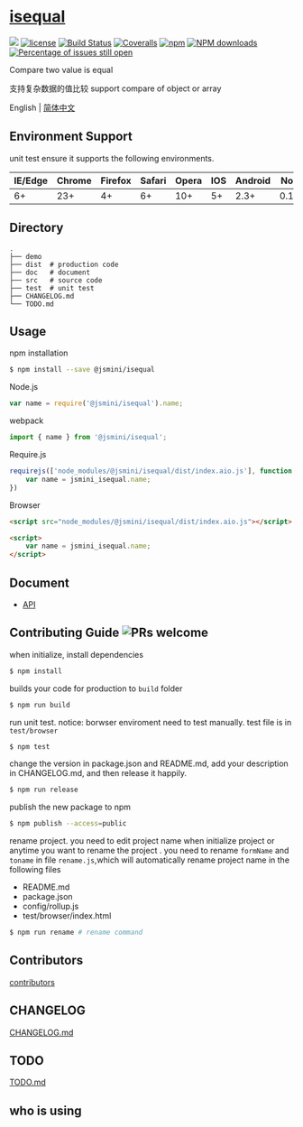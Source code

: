 # [isequal](https://github.com/jsmini/isequal) 
[![](https://img.shields.io/badge/Powered%20by-jslib%20isequal-brightgreen.svg)](https://github.com/yanhaijing/jslib-isequal)
[![license](https://img.shields.io/badge/license-MIT-blue.svg)](https://github.com/jsmini/isequal/blob/master/LICENSE)
[![Build Status](https://travis-ci.org/jsmini/isequal.svg?branch=master)](https://travis-ci.org/jsmini/isequal)
[![Coveralls](https://img.shields.io/coveralls/jsmini/isequal.svg)](https://coveralls.io/github/jsmini/isequal)
[![npm](https://img.shields.io/badge/npm-0.4.0-orange.svg)](https://www.npmjs.com/package/@jsmini/isequal)
[![NPM downloads](http://img.shields.io/npm/dm/@jsmini/isequal.svg?style=flat-square)](http://www.npmtrends.com/@jsmini/isequal)
[![Percentage of issues still open](http://isitmaintained.com/badge/open/jsmini/isequal.svg)](http://isitmaintained.com/project/jsmini/isequal "Percentage of issues still open")

Compare  two value is equal

支持复杂数据的值比较  support compare of object or array

English | [简体中文](./README-zh_CN.md)

## Environment Support

unit test ensure it supports the following environments.

| IE/Edge | Chrome | Firefox | Safari | Opera | IOS  | Android | Node  |
| ------- | ------ | ------- | ------ | ----- | ---- | ------- | ----- |
| 6+      | 23+    | 4+      | 6+     | 10+   | 5+   | 2.3+    | 0.10+ |

## Directory

```
.
├── demo
├── dist  # production code
├── doc   # document
├── src   # source code
├── test  # unit test
├── CHANGELOG.md
└── TODO.md
```

## Usage
npm installation

```bash
$ npm install --save @jsmini/isequal
```

Node.js

```js
var name = require('@jsmini/isequal').name;
```

webpack

```js
import { name } from '@jsmini/isequal';
```

Require.js

```js
requirejs(['node_modules/@jsmini/isequal/dist/index.aio.js'], function (jsmini_isequal) {
    var name = jsmini_isequal.name;
})
```

Browser

```html
<script src="node_modules/@jsmini/isequal/dist/index.aio.js"></script>

<script>
    var name = jsmini_isequal.name;
</script>
```

## Document

- [API](https://github.com/jsmini/isequal/blob/master/doc/api.md)

## Contributing Guide  ![PRs welcome](<https://img.shields.io/badge/PRs-welcome-brightgreen.svg>)
when initialize, install dependencies 

```bash
$ npm install
```

builds your code for production to `build` folder

```bash
$ npm run build
```

run unit test.  notice: borwser enviroment need to test manually.  test file is in `test/browser`

```bash
$ npm test
```

change  the  version in package.json and README.md, add your description in CHANGELOG.md, and then release it happily.

```bash
$ npm run release
```

publish the new package to npm

```bash
$ npm publish --access=public
```

rename  project. you need to edit project name when initialize project or anytime you want to rename the project . you need to rename `formName` and `toname` in file `rename.js`,which will automatically rename project name in the following files

- README.md
- package.json
- config/rollup.js
- test/browser/index.html

```bash
$ npm run rename # rename command
```

## Contributors
[contributors](https://github.com/jsmini/isequal/graphs/contributors)

## CHANGELOG
[CHANGELOG.md](https://github.com/jsmini/isequal/blob/master/CHANGELOG.md)

## TODO
[TODO.md](https://github.com/jsmini/isequal/blob/master/TODO.md)

## who is using
